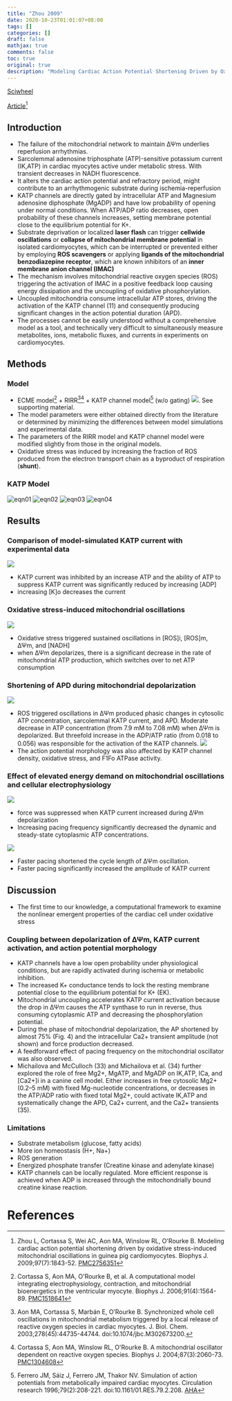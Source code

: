 ```yaml
---
title: "Zhou 2009"
date: 2020-10-23T01:01:07+08:00
tags: []
categories: []
draft: false
mathjax: true
comments: false
toc: true
original: true
description: "Modeling Cardiac Action Potential Shortening Driven by Oxidative Stress-Induced Mitochondrial Oscillations in Guinea Pig Cardiomyocytes"
---
```


[Sciwheel](https://sciwheel.com/work/#/items/2896328)

[Article](https://www.ncbi.nlm.nih.gov/pmc/articles/PMC2756351/)[^Zhou2009]

<!--more-->

## Introduction
* The failure of the mitochondrial network to maintain ΔΨm underlies reperfusion arrhythmias.
* Sarcolemmal adenosine triphosphate (ATP)-sensitive potassium current (IK,ATP) in cardiac myocytes active under metabolic stress. With transient decreases in NADH fluorescence.
* It alters the cardiac action potential and refractory period, might contribute to an arrhythmogenic substrate during ischemia-reperfusion
* KATP channels are directly gated by intracellular ATP and Magnesium adenosine diphosphate (MgADP) and have low probability of opening under normal conditions. When ATP/ADP ratio decreases, open probability of these channels increases, setting membrane potential close to the equilibrium potential for K+.
* Substrate deprivation or localized **laser flash** can trigger **cellwide oscillations** or **collapse of mitochondrial membrane potential** in isolated cardiomyocytes, which can be interrupted or prevented either by employing **ROS scavengers** or applying **ligands of the mitochondrial benzodiazepine receptor**, which are known inhibitors of an **inner membrane anion channel (IMAC)**
* The mechanism involves mitochondrial reactive oxygen species (ROS) triggering the activation of IMAC in a positive feedback loop causing energy dissipation and the uncoupling of oxidative phosphorylation.
* Uncoupled mitochondria consume intracellular ATP stores, driving the activation of the KATP channel (11) and consequently producing significant changes in the action potential duration (APD).
* The processes cannot be easily understood without a comprehensive model as a tool, and technically very difficult to simultaneously measure metabolites, ions, metabolic fluxes, and currents in experiments on cardiomyocytes.

## Methods
### Model
* ECME model[^Cortassa2006] + RIRR[^Aon2003][^Cortassa2004] + KATP channel model[^Ferroro1996] (w/o gating)
![](https://els-jbs-prod-cdn.literatumonline.com/cms/attachment/4e788746-584a-43c9-9dc1-25016dc8390b/gr1_lrg.jpg).
See supporting material.
* The model parameters were either obtained directly from the literature or determined by minimizing the differences between model simulations and experimental data.
* The parameters of the RIRR model and KATP channel model were modified slightly from those in the original models.
* Oxidative stress was induced by increasing the fraction of ROS produced from the electron transport chain as a byproduct of respiration (**shunt**).

### KATP Model
![eqn01](https://user-images.githubusercontent.com/40054455/86727096-b63a7f80-c05d-11ea-882a-c562136dbb1c.png)
![eqn02](https://user-images.githubusercontent.com/40054455/86727101-b6d31600-c05d-11ea-9e75-ec7608199461.png)
![eqn03](https://user-images.githubusercontent.com/40054455/86727104-b76bac80-c05d-11ea-87c5-c5b64eb12f48.png)
![eqn04](https://user-images.githubusercontent.com/40054455/86727105-b76bac80-c05d-11ea-8af9-1998a227b9cd.png)

## Results
### Comparison of model-simulated KATP current with experimental data
![](https://els-jbs-prod-cdn.literatumonline.com/cms/attachment/4b83608a-172d-43c8-a3b6-dc949373467f/gr2_lrg.jpg)
* KATP current was inhibited by an increase ATP and the ability of ATP to suppress KATP current was significantly reduced by increasing [ADP]
* increasing [K]o decreases the current

### Oxidative stress-induced mitochondrial oscillations
![](https://els-jbs-prod-cdn.literatumonline.com/cms/attachment/41b7792b-c5b1-4fc7-84b8-5844c67d71b9/gr3_lrg.jpg)
* Oxidative stress triggered sustained oscillations in [ROS]i, [ROS]m, ΔΨm, and [NADH]
* when ΔΨm depolarizes, there is a significant decrease in the rate of mitochondrial ATP production, which switches over to net ATP consumption

### Shortening of APD during mitochondrial depolarization
![](https://els-jbs-prod-cdn.literatumonline.com/cms/attachment/681a96e4-1b19-4367-ab0b-155b7d899ef0/gr4_lrg.jpg)
* ROS triggered oscillations in ΔΨm produced phasic changes in cytosolic ATP concentration, sarcolemmal KATP current, and APD. Moderate decrease in ATP concentration (from 7.9 mM to 7.08 mM) when ΔΨm is depolarized.  But threefold increase in the ADP/ATP ratio (from 0.018 to 0.056) was responsible for the activation of the KATP channels.
![](https://els-jbs-prod-cdn.literatumonline.com/cms/attachment/4dd3adb8-ea0b-4dc5-9574-a577507c5b85/gr5_lrg.jpg)
* The action potential morphology was also affected by KATP channel density, oxidative stress, and F1Fo ATPase activity.

### Effect of elevated energy demand on mitochondrial oscillations and cellular electrophysiology
![](https://els-jbs-prod-cdn.literatumonline.com/cms/attachment/3de4e7a0-6eee-48cb-957e-5f0914395fd4/gr6_lrg.jpg)
* force was suppressed when KATP current increased during ΔΨm depolarization
* Increasing pacing frequency significantly decreased the dynamic and steady-state cytoplasmic ATP concentrations.

![](https://els-jbs-prod-cdn.literatumonline.com/cms/attachment/6ee74473-b034-40cc-8f37-3ba4fe6902d2/gr7_lrg.jpg)
* Faster pacing shortened the cycle length of ΔΨm oscillation.
* Faster pacing significantly increased the amplitude of KATP current

## Discussion
* The first time to our knowledge, a computational framework to examine the nonlinear emergent properties of the cardiac cell under oxidative stress

### Coupling between depolarization of ΔΨm, KATP current activation, and action potential morphology
* KATP channels have a low open probability under physiological conditions, but are rapidly activated during ischemia or metabolic inhibition.
* The increased K+ conductance tends to lock the resting membrane potential close to the equilibrium potential for K+ (EK).
* Mitochondrial uncoupling accelerates KATP current activation because the drop in ΔΨm causes the ATP synthase to run in reverse, thus consuming cytoplasmic ATP and decreasing the phosphorylation potential.
* During the phase of mitochondrial depolarization, the AP shortened by almost 75% (Fig. 4) and the intracellular Ca2+ transient amplitude (not shown) and force production decreased.
* A feedforward effect of pacing frequency on the mitochondrial oscillator was also observed.
* Michailova and McCulloch (33) and Michailova et al. (34) further explored the role of free Mg2+, MgATP, and MgADP on IK,ATP, ICa, and [Ca2+]i in a canine cell model. Either increases in free cytosolic Mg2+ (0.2–5 mM) with fixed Mg-nucleotide concentrations, or decreases in the ATP/ADP ratio with fixed total Mg2+, could activate IK,ATP and systematically change the APD, Ca2+ current, and the Ca2+ transients (35).

### Limitations
* Substrate metabolism (glucose, fatty acids)
* More ion homeostasis (H+, Na+)
* ROS generation
* Energized phosphate transfer (Creatine kinase and adenylate kinase)
* KATP channels can be locally regulated. More efficient response is achieved when ADP is increased through the mitochondrially bound creatine kinase reaction.


# References
[^Zhou2009]: Zhou L, Cortassa S, Wei AC, Aon MA, Winslow RL, O'Rourke B. Modeling cardiac action potential shortening driven by oxidative stress-induced mitochondrial oscillations in guinea pig cardiomyocytes. Biophys J. 2009;97(7):1843-52. [PMC2756351](https://www.ncbi.nlm.nih.gov/pmc/articles/PMC2756351/)

[^Cortassa2006]: Cortassa S, Aon MA, O'Rourke B, et al. A computational model integrating electrophysiology, contraction, and mitochondrial bioenergetics in the ventricular myocyte. Biophys J. 2006;91(4):1564-89. [PMC1518641](https://www.ncbi.nlm.nih.gov/pmc/articles/PMC1518641/)

[^Aon2003]: Aon MA, Cortassa S, Marbán E, O’Rourke B. Synchronized whole cell oscillations in mitochondrial metabolism triggered by a local release of reactive oxygen species in cardiac myocytes. J. Biol. Chem. 2003;278(45):44735-44744. doi:10.1074/jbc.M302673200.

[^Cortassa2004]: Cortassa S, Aon MA, Winslow RL, O'Rourke B. A mitochondrial oscillator dependent on reactive oxygen species. Biophys J. 2004;87(3):2060-73. [PMC1304608](https://www.ncbi.nlm.nih.gov/pmc/articles/PMC1304608/)

[^Ferroro1996]: Ferrero JM, Sáiz J, Ferrero JM, Thakor NV. Simulation of action potentials from metabolically impaired cardiac myocytes. Circulation research 1996;79(2):208-221. doi:10.1161/01.RES.79.2.208. [AHA](https://www.ahajournals.org/doi/10.1161/01.RES.79.2.208)
